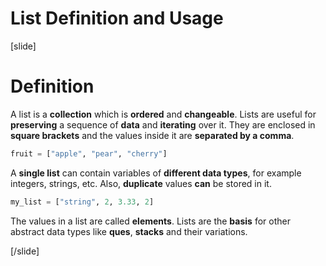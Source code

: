 # List Definition and Usage

[slide]
# Definition

A list is a **collection** which is **ordered** and **changeable**. Lists are useful for **preserving** a sequence of **data** and **iterating** over it. They are enclosed in **square brackets** and the values inside it are **separated by a comma**.
```python
fruit = ["apple", "pear", "cherry"]
```
A **single list** can contain variables of **different data types**, for example integers, strings, etc. Also, **duplicate** values **can** be stored in it.
```python
my_list = ["string", 2, 3.33, 2]
```
The values in a list are called **elements**. Lists are the **basis** for other abstract data types like **ques**, **stacks** and their variations.

[/slide]